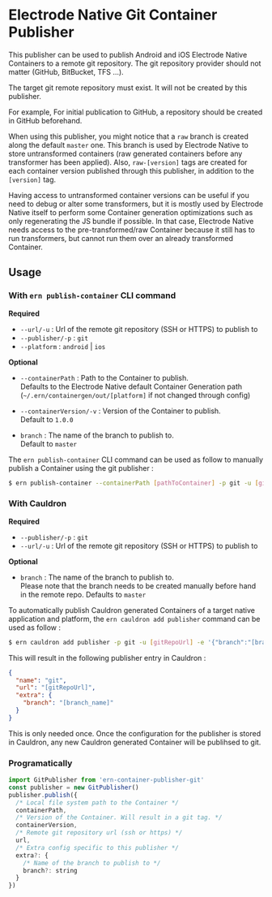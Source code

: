 # Electrode Native Git Container Publisher

This publisher can be used to publish Android and iOS Electrode Native Containers to a remote git repository. The git repository provider should not matter (GitHub, BitBucket, TFS ...).

The target git remote repository must exist. It will not be created by this publisher.

For example, For initial publication to GitHub, a repository should be created in GitHub beforehand.

When using this publisher, you might notice that a `raw` branch is created along the default `master` one. This branch is used by Electrode Native to store untransformed containers (raw generated containers before any transformer has been applied). Also, `raw-[version]` tags are created for each container version published through this publisher, in addition to the `[version]` tag.

Having access to untransformed container versions can be useful if you need to debug or alter some transformers, but it is mostly used by Electrode Native itself to perform some Container generation optimizations such as only regenerating the JS bundle if possible. In that case, Electrode Native needs access to the pre-transformed/raw Container because it still has to run transformers, but cannot run them over an already transformed Container.

## Usage

### **With `ern publish-container` CLI command**

**Required**

- `--url/-u` : Url of the remote git repository (SSH or HTTPS) to publish to
- `--publisher/-p` : `git`
- `--platform` : `android` | `ios`

**Optional**

- `--containerPath` : Path to the Container to publish.  
Defaults to the Electrode Native default Container Generation path (`~/.ern/containergen/out/[platform]` if not changed through config)

- `--containerVersion/-v` : Version of the Container to publish.  
Default to `1.0.0`

- `branch` : The name of the branch to publish to.  
Default to `master`

 The `ern publish-container` CLI command can be used as follow to manually publish a Container using the git publisher :

```bash
$ ern publish-container --containerPath [pathToContainer] -p git -u [gitRepoUrl] -v [containerVersion] ---platform [android|ios] -e '{"branch":"[branch_name]"}'
```

### **With Cauldron**

**Required**

- `--publisher/-p` : `git`
- `--url/-u` : Url of the remote git repository (SSH or HTTPS) to publish to

**Optional**

- `branch` : The name of the branch to publish to.  
Please note that the branch needs to be created manually before hand in the remote repo.
Defaults to `master`

To automatically publish Cauldron generated Containers of a target native application and platform, the `ern cauldron add publisher` command can be used as follow :

```bash
$ ern cauldron add publisher -p git -u [gitRepoUrl] -e '{"branch":"[branch_name]"}'
```

This will result in the following publisher entry in Cauldron :

```json
{
  "name": "git",
  "url": "[gitRepoUrl]",
  "extra": {
    "branch": "[branch_name]"
  }
}
```

This is only needed once. Once the configuration for the publisher is stored in Cauldron, any new Cauldron generated Container will be publihsed to git.

### **Programatically**

```js
import GitPublisher from 'ern-container-publisher-git'
const publisher = new GitPublisher()
publisher.publish({
  /* Local file system path to the Container */
  containerPath,
  /* Version of the Container. Will result in a git tag. */
  containerVersion,
  /* Remote git repository url (ssh or https) */
  url,
  /* Extra config specific to this publisher */
  extra?: {
    /* Name of the branch to publish to */
    branch?: string
  }
})
```

